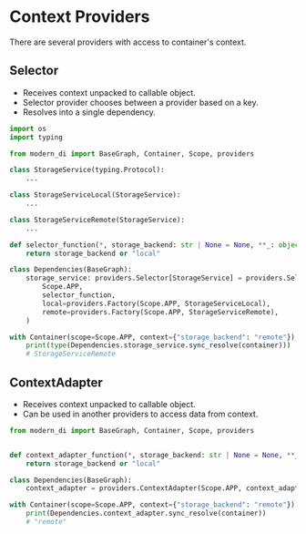 # Context Providers
There are several providers with access to container's context.

## Selector
- Receives context unpacked to callable object.
- Selector provider chooses between a provider based on a key.
- Resolves into a single dependency.

```python
import os
import typing

from modern_di import BaseGraph, Container, Scope, providers

class StorageService(typing.Protocol):
    ...

class StorageServiceLocal(StorageService):
    ...

class StorageServiceRemote(StorageService):
    ...

def selector_function(*, storage_backend: str | None = None, **_: object) -> str:
    return storage_backend or "local"

class Dependencies(BaseGraph):
    storage_service: providers.Selector[StorageService] = providers.Selector(
        Scope.APP,
        selector_function,
        local=providers.Factory(Scope.APP, StorageServiceLocal),
        remote=providers.Factory(Scope.APP, StorageServiceRemote),
    )

with Container(scope=Scope.APP, context={"storage_backend": "remote"}) as container:
    print(type(Dependencies.storage_service.sync_resolve(container)))
    # StorageServiceRemote
```

## ContextAdapter
- Receives context unpacked to callable object.
- Can be used in another providers to access data from context.

```python
from modern_di import BaseGraph, Container, Scope, providers


def context_adapter_function(*, storage_backend: str | None = None, **_: object) -> str:
    return storage_backend or "local"

class Dependencies(BaseGraph):
    context_adapter = providers.ContextAdapter(Scope.APP, context_adapter_function)

with Container(scope=Scope.APP, context={"storage_backend": "remote"}) as container:
    print(Dependencies.context_adapter.sync_resolve(container))
    # "remote"
```
